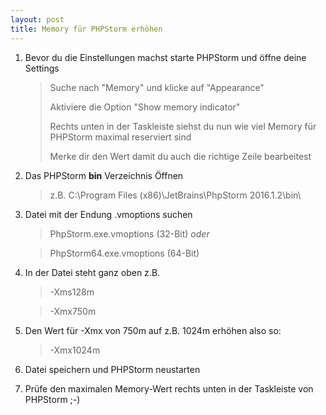 ```yaml
---
layout: post
title: Memory für PHPStorm erhöhen
---
```

1.  Bevor du die Einstellungen machst starte PHPStorm und öffne deine Settings

	>	Suche nach "Memory" und klicke auf "Appearance"
	>		
	>	Aktiviere die Option "Show memory indicator"
	>		
	>	Rechts unten in der Taskleiste siehst du nun wie viel Memory für PHPStorm maximal reserviert sind
	>		
	>	Merke dir den Wert damit du auch die richtige Zeile bearbeitest

2.  Das PHPStorm **bin** Verzeichnis Öffnen 
	
	>	z.B. C:\Program Files (x86)\JetBrains\PhpStorm 2016.1.2\bin\

3.  Datei mit der Endung .vmoptions suchen
	
	>	PhpStorm.exe.vmoptions (32-Bit)	*oder*
	
	>  	PhpStorm64.exe.vmoptions (64-Bit)
	
4.  In der Datei steht ganz oben z.B.

	>	-Xms128m
	
	>	-Xmx750m

5.  Den Wert für -Xmx von 750m auf z.B. 1024m erhöhen also so:
	
	>	-Xmx1024m
	
6.	Datei speichern und PHPStorm neustarten

7.	Prüfe den maximalen Memory-Wert rechts unten in der Taskleiste von PHPStorm ;-)
